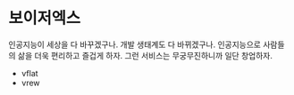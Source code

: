 # 보이저엑스
인공지능이 세상을 다 바꾸겠구나. 개발 생태계도 다 바뀌겠구나.
인공지능으로 사람들의 삶을 더욱 편리하고 즐겁게 하자.
그런 서비스는 무궁무진하니까 일단 창업하자.
- vflat
- vrew